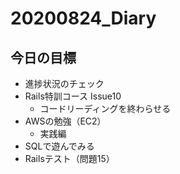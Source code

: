 # 20200824_Diary

## 今日の目標

- 進捗状況のチェック
- Rails特訓コース Issue10
  - コードリーディングを終わらせる
- AWSの勉強（EC2）
  - 実践編
- SQLで遊んでみる
- Railsテスト（問題15）
